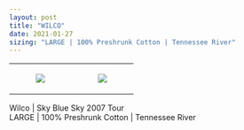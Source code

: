 ```yaml
---
layout: post
title: "WILCO"
date: 2021-01-27
sizing: "LARGE | 100% Preshrunk Cotton | Tennessee River"
---
```




<table style="width:100%;"><tr><td style="vertical-align:top;">
      <figure class="tmblr-full" data-orig-height="2048" data-orig-width="1365" data-orig-src="https://concertshirts.netlify.app/shirts/0045/0045-01.jpg"><img src="https://64.media.tumblr.com/7e36acb68f01b11d7fb0835f4a425deb/9e94d08a420b605c-3c/s540x810/d130b147e35078ad59f95f75e263eae3b7245895.jpg" data-orig-height="2048" data-orig-width="1365" data-orig-src="https://concertshirts.netlify.app/shirts/0045/0045-01.jpg"/></figure></td>
    <td style="vertical-align:top;">
      <figure class="tmblr-full" data-orig-height="2048" data-orig-width="1365" data-orig-src="https://concertshirts.netlify.app/shirts/0045/0045-02.jpg"><img src="https://64.media.tumblr.com/d52833c5e1b420ea9bde9f8927ab1129/9e94d08a420b605c-89/s540x810/cade5623d9949095c6766261847549062108eade.jpg" data-orig-height="2048" data-orig-width="1365" data-orig-src="https://concertshirts.netlify.app/shirts/0045/0045-02.jpg"/></figure></td>
  </tr></table><p>
  Wilco | Sky Blue Sky 2007 Tour<br/>LARGE | 100% Preshrunk Cotton | Tennessee River
</p>

